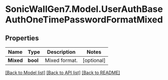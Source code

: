 # SonicWallGen7.Model.UserAuthBaseAuthOneTimePasswordFormatMixed

## Properties

Name | Type | Description | Notes
------------ | ------------- | ------------- | -------------
**Mixed** | **bool** | Mixed format. | [optional] 

[[Back to Model list]](../README.md#documentation-for-models) [[Back to API list]](../README.md#documentation-for-api-endpoints) [[Back to README]](../README.md)

